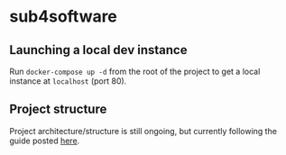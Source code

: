 # sub4software

## Launching a local dev instance
Run `docker-compose up -d` from the root of the project to get a local instance at `localhost` (port 80).

## Project structure

Project architecture/structure is still ongoing, but currently following the guide posted [here](https://medium.com/@tomastrajan/6-best-practices-pro-tips-for-angular-cli-better-developer-experience-7b328bc9db81).
